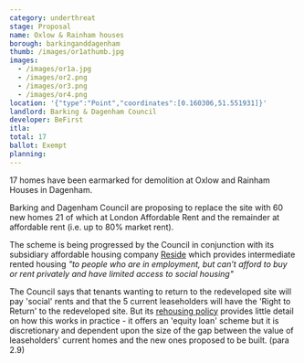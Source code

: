 ```yaml
---
category: underthreat
stage: Proposal 
name: Oxlow & Rainham houses 
borough: barkinganddagenham
thumb: /images/or1athumb.jpg
images:
  - /images/or1a.jpg
  - /images/or2.png
  - /images/or3.png
  - /images/or4.png
location: '{"type":"Point","coordinates":[0.160306,51.551931]}'
landlord: Barking & Dagenham Council
developer: BeFirst
itla:
total: 17
ballot: Exempt
planning:
---
```

17 homes have been earmarked for demolition at Oxlow and Rainham Houses in Dagenham.

Barking and Dagenham Council are proposing to replace the site with 60 new homes 21 of which at London Affordable Rent and the remainder at affordable rent (i.e. up to 80% market rent).

The scheme is being progressed by the Council in conjunction with its subsidiary affordable housing company [Reside](https://www.lbbd.gov.uk/affordable-rents-reside-housing) which provides intermediate rented housing _"to people who are in employment, but can’t afford to buy or rent privately and have limited access to social housing"_

The Council says that tenants wanting to return to the redeveloped site will pay 'social' rents and that the 5 current leaseholders will have the 'Right to Return' to the redeveloped site. But its [rehousing policy](https://modgov.lbbd.gov.uk/Internet/documents/s131918/Estate%20Renewal%20Report.pdf) provides little detail on how this works in practice - it offers an 'equity loan' scheme but it is discretionary and dependent upon the size of the gap between the value of leaseholders' current homes and the new ones proposed to be built. (para 2.9) 
